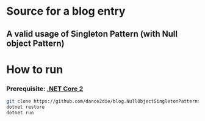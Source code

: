 # Source for a blog entry

## A valid usage of Singleton Pattern (with Null object Pattern)

# How to run

### Prerequisite: [.NET Core 2](https://www.microsoft.com/net/download/windows)

```bash
git clone https://github.com/dance2die/blog.NullObjectSingletonPatterns.git
dotnet restore
dotnet run
```
